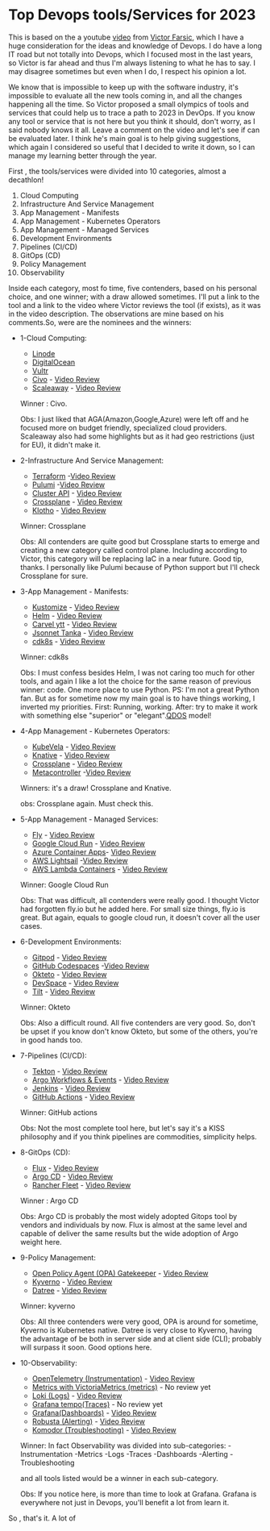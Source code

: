 # Top Devops tools/Services for 2023

This is based on the a youtube [video](https://youtu.be/-zKYT2I_WhE) from [Victor Farsic](https://twitter.com/vfarcic), which I have a huge consideration for the ideas and knowledge of Devops. I do have a long IT road but not totally into Devops, which I focused most in the last years, so Victor is far ahead and thus I'm always listening to what he has to say. I may disagree sometimes but even when I do, I respect his opinion a lot.

We know that is impossible to keep up with the software industry, it's impossible to evaluate all the new tools coming in, and all the changes happening all the time. So Victor proposed a small olympics of tools and services that could help us to trace a path to 2023 in DevOps. If you know any tool or service that is not here but you think it should, don't worry, as I said nobody knows it all. Leave a comment on the video and let's see if can be evaluated later. I think he's main goal is to help giving suggestions, which again I considered so useful that I decided to write it down, so I can manage my learning better through the year. 

First , the tools/services were divided into 10 categories, almost a decathlon!

 1. Cloud Computing
 2. Infrastructure And Service Management
 3. App Management - Manifests
 4. App Management - Kubernetes Operators
 5. App Management - Managed Services
 6. Development Environments
 7. Pipelines (CI/CD)
 8. GitOps (CD)
 9. Policy Management
 10. Observability

 Inside each category, most fo time, five contenders, based on his personal choice, and one winner; with a draw allowed sometimes. I'll put a link to the tool and a link to the video where Victor reviews the tool (if exists), as it was in the video description. The observations are mine based on his comments.So, were are the nominees and the winners:
  
* 1-Cloud Computing:

    * [Linode](https://linode.com)  
    * [DigitalOcean](https://digitalocean.com) 
    * [Vultr](https://vultur.com) 
    * [Civo](https://civo.com) - [Video Review](https://www.youtube.com/watch?v=SwOIlzXLIw4&t=0s)
    * [Scaleaway](https://scaleaway.com) - [Video Review](https://www.youtube.com/watch?v=VlBiLFaSi7Y&t=0s)

    Winner : Civo. 
    
    Obs: I just liked that AGA(Amazon,Google,Azure) were left off and he focused more on budget friendly, specialized cloud providers. Scaleaway also had some highlights but as it had geo restrictions (just for EU), it didn't make it. 
    
* 2-Infrastructure And Service Management:

    * [Terraform](https://terraform.io) -[Video Review](https://www.youtube.com/watch?v=RaoKcJGchKM&t=0s)
    * [Pulumi](https://Pulumi.com) -[Video Review](https://www.youtube.com/watch?v=oE3BUi_N0qc&t=0s)
    * [Cluster API](https://cluster-api.sigs.k8.io) - [Video Review](https://www.youtube.com/watch?v=8yUDUhZ6ako&t=0s)
    * [Crossplane](https://crossplane.io) - [Video Review](https://www.youtube.com/watch?v=n8KjVmuHm7A&t=0s)
    * [Klotho](https://klo.dev) - [Video Review](https://www.youtube.com/watch?v=1xVU8CZIJeU&t=0s)

    Winner: Crossplane
    
    Obs: All contenders are quite good but Crossplane starts to emerge and creating a new category called control plane. Including according to Victor, this category will be replacing IaC in a near future. Good tip, thanks. I personally like Pulumi because of Python support but I'll check Crossplane for sure.

* 3-App Management - Manifests:

    * [Kustomize](https://kustomize.io) - [Video Review](https://www.youtube.com/watch?v=Twtbg6LFnAg&t=0s)
    * [Helm](https://helm.sh) - [Video Review](https://www.youtube.com/watch?v=ZMFYSm0ldQ0&t=0s)
    * [Carvel ytt](https://carvel.dev) - [Video Review](https://www.youtube.com/watch?v=DLnXkH2keNg&t=0s)
    * [Jsonnet Tanka](https://tanka.dev) - [Video Review](https://www.youtube.com/watch?v=-qpcsUXElYc&t=0s)
    * [cdk8s](https://cdk8s.io) - [Video Review](https://www.youtube.com/watch?v=F2DKtax0NLU&t=0s)

    Winner: cdk8s

    Obs: I must confess besides Helm, I was not caring too much for other tools, and again I like a lot the choice for the same reason of previous winner: code. One more place to use Python. PS: I'm not a great Python fan. But as for sometime now my main goal is to have things working, I inverted my priorities. First: Running, working. After: try to make it work with something else "superior" or "elegant".[QDOS](https://youtu.be/R2Qh0O3Dt10) model!
    
* 4-App Management - Kubernetes Operators:
    
    * [KubeVela](https://kubevel.io) - [Video Review](https://www.youtube.com/watch?v=2CBu6sOTtwk&t=0s)
    * [Knative](https://knative.dev) - [Video Review](https://www.youtube.com/watch?v=8vrLEbwSu7U&t=0s)
    * [Crossplane](https://crossplane.io) - [Video Review](https://www.youtube.com/watch?v=n8KjVmuHm7A&t=0s)
    * [Metacontroller](https://metacontroller.github.io/metacontroller/) -[Video Review](https://www.youtube.com/watch?v=3xkLYOpXy2U&t=0s)

    Winners: it's a draw! Crossplane and Knative. 
    
    obs: Crossplane again. Must check this.  

* 5-App Management - Managed Services:
    
    * [Fly](https://fly.io) - [Video Review](https://www.youtube.com/watch?v=tuPmhciyfIA&t=0s)
    * [Google Cloud Run](https://cloud.google.com/run) - [Video Review](https://www.youtube.com/watch?v=Jq8MY1ZGjno&t=0s)
    * [Azure Container Apps](https://learn.microsoft.com/en-us/azure/container-apps/overview)- [Video Review](https://www.youtube.com/watch?v=iV7WrsxExdY&t=0s)
    * [AWS Lightsail](https://aws.amazon.com/lightsail) -[Video Review](https://www.youtube.com/watch?v=CWXrW2rgego&t=0s)
    * [AWS Lambda Containers](https://aws.amazon.com/lambda) - [Video Review](https://www.youtube.com/watch?v=DsQbBVr-GwU&t=0s)

    Winner: Google Cloud Run 
    
    Obs: That was difficult, all contenders were really good. I thought Victor had forgotten fly.io but he added here. For small size things, fly.io is great. But again, equals to google cloud run, it doesn't cover all the user cases.
    
* 6-Development Environments:

    * [Gitpod](https://gitpod.io) - [Video Review](https://www.youtube.com/watch?v=QV1fYt-7SLU&t=0s)
    * [GitHub Codespaces](https://github.com/features/codespaces) -[Video Review](https://www.youtube.com/watch?v=tSQJwGcHsGY&t=0s)
    * [Okteto](https://okteto.com) - [Video Review](https://www.youtube.com/watch?v=RTo9Pvo_yiY&t=0s)
    * [DevSpace](https://devspace.sh) - [Video Review](https://www.youtube.com/watch?v=nQly_CEjJc4&t=0s)
    * [Tilt](https://tilt.dev) - [Video Review](https://www.youtube.com/watch?v=fkODRlobR9I&t=0s)

    Winner: Okteto

    Obs: Also a difficult round. All five contenders are very good. So, don't be upset if you know don't know Okteto, but some of the others, you're in good hands too.

* 7-Pipelines (CI/CD):

    * [Tekton](https://tekton.dev) - [Video Review](https://www.youtube.com/watch?v=7mvrpxz_BfE&t=0s)
    * [Argo Workflows & Events](https://argoproj.github.io/workflows) - [Video Review](https://www.youtube.com/watch?v=UMaivwrAyTA&t=0s)
    * [Jenkins](https://jenkins.io) - [Video Review](https://www.youtube.com/watch?v=2Kc3fUJANAc&t=0s)
    * [GitHub Actions](https://github.com/features/actions) - [Video Review](https://www.youtube.com/watch?v=eZcAvTb0rbA&t=0s)
    
    Winner: GitHub actions

    Obs: Not the most complete tool here, but let's say it's a KISS philosophy and if you think pipelines are commodities, simplicity helps. 


* 8-GitOps (CD):
    
    * [Flux](https://fluxcd.io) - [Video Review](https://www.youtube.com/watch?v=R6OeIgb7lUI&t=0s)
    * [Argo CD](https://argoproj.github.io/cd) - [Video Review](https://www.youtube.com/watch?v=vpWQeoaiRM4&t=0s)
    * [Rancher Fleet](https://fleet.rancher.io) - [Video Review](https://www.youtube.com/watch?v=rIH_2CUXmwM&t=0s)

    Winner : Argo CD

    Obs: Argo CD is probably the most widely adopted Gitops tool by vendors and individuals by now. Flux is almost at the same level and capable of deliver the same results but the wide adoption of Argo weight here.   
    
* 9-Policy Management:

    * [Open Policy Agent (OPA) Gatekeeper](https://open-policy-agent.github.io/gatekeeper/) - [Video Review](https://www.youtube.com/watch?v=14lGc7xMAe4&t=0s)
    * [Kyverno](https://kyverno.io) - [Video Review](https://www.youtube.com/watch?v=DREjzfTzNpA&t=0s)
    * [Datree](https://datree.io) - [Video Review](https://www.youtube.com/watch?v=3jZTqCETW2w&t=0s)

    Winner: kyverno

    Obs: All three contenders were very good, OPA is around for sometime, Kyverno is Kubernetes native. Datree is very close to Kyverno, having the advantage of be both in server side and at client side (CLI); probably will surpass it soon. Good options here.   

* 10-Observability:

    * [OpenTelemetry (Instrumentation)](https://opentelemetry.io) - [Video Review](https://www.youtube.com/watch?v=oe5YYh9mhzw&t=0s)
    * [Metrics with VictoriaMetrics (metrics)](https://victoriametrics.com) - No review yet
    * [Loki (Logs)](https://grafana.com/oss/loki) - [Video Review](https://www.youtube.com/watch?v=XR_yWlOEGiA&t=0s)
    * [Grafana tempo(Traces)](https://grafana.com/oss/tempo) - No review yet
    * [Grafana(Dashboards)](https://grafana.com/oss/grafana) - [Video Review](https://www.youtube.com/watch?v=XR_yWlOEGiA&t=0s)
    * [Robusta (Alerting)](https://robusta.dev) - [Video Review](https://www.youtube.com/watch?v=2P76WVVua8w&t=0s)
    * [Komodor (Troubleshooting)](https://komodor.com) - [Video Review](https://www.youtube.com/watch?v=GNPS0sAajQ0&t=0s)

    Winner: In fact Observability was divided into sub-categories:
        -Instrumentation
        -Metrics
        -Logs
        -Traces
        -Dashboards
        -Alerting
        -Troubleshooting
    
    and all tools listed would be a winner in each sub-category. 
    
    Obs: If you notice here, is more than time to look at Grafana. Grafana is everywhere not just in Devops, you'll benefit a lot from learn it. 


So , that's it. A lot of 

